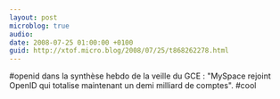 ```yaml
---
layout: post
microblog: true
audio: 
date: 2008-07-25 01:00:00 +0100
guid: http://xtof.micro.blog/2008/07/25/t868262278.html
---
```

#openid dans la synthèse hebdo de la veille du GCE : "MySpace rejoint OpenID qui totalise maintenant un demi milliard de comptes". #cool
